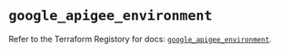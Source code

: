 # `google_apigee_environment`

Refer to the Terraform Registory for docs: [`google_apigee_environment`](https://www.terraform.io/docs/providers/google-beta/r/google_apigee_environment).
